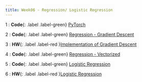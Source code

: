 ```yaml
---
title: Week06 - Regression/ Logistic Regression
---
```


1
: **Code**{: .label .label-green} [PyTorch](https://colab.research.google.com/github/mamintoosi-cs/pytorch-workshop/blob/master/1_Basics.ipynb)

2
: **Code**{: .label .label-green} [Regression - Gradient Descent](https://colab.research.google.com/github/mamintoosi-cs/pytorch-workshop/blob/master/3_Regression_Gradient_Descent.ipynb)

3
: **HW**{: .label .label-red }[Implementation of Gradient Descent](https://fum-cs.github.io/cs-bsc-dm/homeworks/hw7)

4
: **Code**{: .label .label-green} [Regression - Vectorized](https://colab.research.google.com/github/mamintoosi-cs/pytorch-workshop/blob/master/3_1_Regression_Vectorized.ipynb)

5
: **Code**{: .label .label-green} [Logistic Regression](https://colab.research.google.com/github/mamintoosi-cs/pytorch-workshop/blob/master/3_2_Regression_Logistc_Reg.ipynb)

6
: **HW**{: .label .label-red }[Logistic Regression](https://fum-cs.github.io/cs-bsc-dm/homeworks/hw8)


